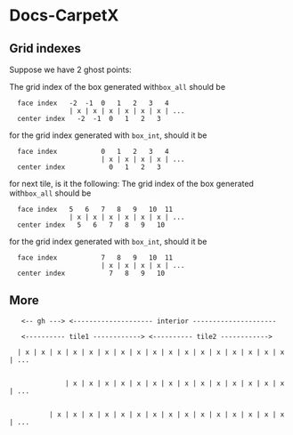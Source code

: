 # Docs-CarpetX

## Grid indexes

Suppose we have 2 ghost points:

The grid index of the box generated with`box_all` should be
```
  face index   -2  -1  0   1   2   3   4
               | x | x | x | x | x | x | ...
  center index   -2  -1  0   1   2   3
```
for the grid index generated with `box_int`, should it be
```
  face index           0   1   2   3   4
                       | x | x | x | x | ...
  center index           0   1   2   3
```

for next tile, is it the following:
The grid index of the box generated with`box_all` should be
```
  face index   5   6   7   8   9   10  11
               | x | x | x | x | x | x | ...
  center index   5   6   7   8   9   10
```
for the grid index generated with `box_int`, should it be
```
  face index           7   8   9   10  11
                       | x | x | x | x | ...
  center index           7   8   9   10
```

## More

```
   <-- gh ---> <-------------------- interior ---------------------

   <---------- tile1 ------------> <---------- tile2 ------------>
   
  | x | x | x | x | x | x | x | x | x | x | x | x | x | x | x | x | x | ... 


              | x | x | x | x | x | x | x | x | x | x | x | x | x | x | ... 


          | x | x | x | x | x | x | x | x | x | x | x | x | x | x | x | ... 

```
